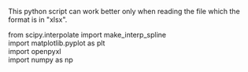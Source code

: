 This python script can work better only when reading the file which the format is in "xlsx".  

from scipy.interpolate import make_interp_spline  
import matplotlib.pyplot as plt  
import openpyxl  
import numpy as np  
